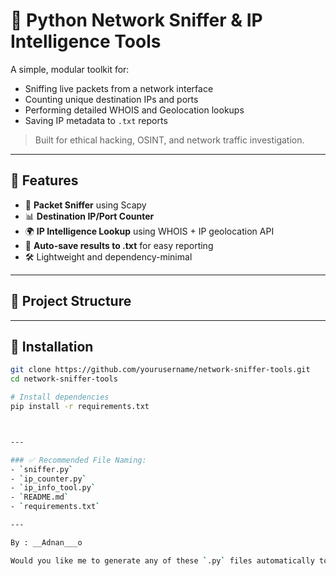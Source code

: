 # 🔎 Python Network Sniffer & IP Intelligence Tools

A simple, modular toolkit for:
- Sniffing live packets from a network interface
- Counting unique destination IPs and ports
- Performing detailed WHOIS and Geolocation lookups
- Saving IP metadata to `.txt` reports

> Built for ethical hacking, OSINT, and network traffic investigation.

---

## 🚀 Features

- 🧠 **Packet Sniffer** using Scapy
- 📊 **Destination IP/Port Counter**
- 🌍 **IP Intelligence Lookup** using WHOIS + IP geolocation API
- 💾 **Auto-save results to .txt** for easy reporting
- 🛠️ Lightweight and dependency-minimal

---

## 📁 Project Structure


---

## 🔧 Installation

```bash
git clone https://github.com/yourusername/network-sniffer-tools.git
cd network-sniffer-tools

# Install dependencies
pip install -r requirements.txt



---

### ✅ Recommended File Naming:
- `sniffer.py`
- `ip_counter.py`
- `ip_info_tool.py`
- `README.md`
- `requirements.txt`

---

By : __Adnan___o

Would you like me to generate any of these `.py` files automatically too for your upload, or do you already have them?
